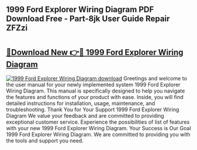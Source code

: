 ## 1999 Ford Explorer Wiring Diagram PDF Download Free - Part-8jk User Guide Repair ZFZzi

# <h2><a href="http://dfs5vv.blite.top/?on=1999+Ford+Explorer+Wiring+Diagram">🔗Download New 👉🔴 1999 Ford Explorer Wiring Diagram</a></h2>

[![1999 Ford Explorer Wiring Diagram download](https://i.imgur.com/lujVjoI.png)](http://dfs5vv.blite.top/?on=1999+Ford+Explorer+Wiring+Diagram)
Greetings and welcome to the user manual for your newly implemented system 1999 Ford Explorer Wiring Diagram. This manual is specifically designed to help you navigate the features and functions of your product with ease. Inside, you will find detailed instructions for installation, usage, maintenance, and troubleshooting. Thank You for Your Support 1999 Ford Explorer Wiring Diagram We value your feedback and are committed to providing exceptional customer service. Experience the possibilities of list of features with your new 1999 Ford Explorer Wiring Diagram. Your Success is Our Goal 1999 Ford Explorer Wiring Diagram. We are committed to providing you with the tools and support you need.
